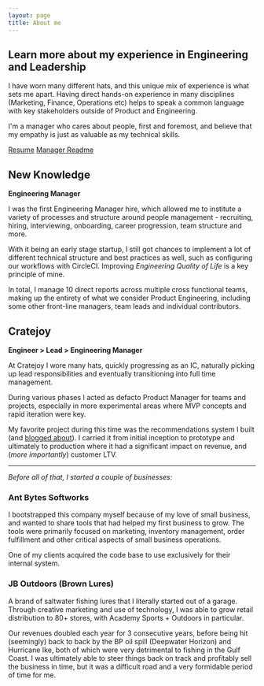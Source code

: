 ```yaml
---
layout: page
title: About me
---
```


<div class="jumbotron">
    <h2 class="">Learn more about my experience in Engineering and Leadership</h2>
    <p>I have worn many different hats, and this unique mix of experience is what sets me apart. Having direct hands-on experience in many disciplines (Marketing, Finance, Operations etc) helps to speak a common language with key stakeholders outside of Product and Engineering.</p>
    <p>I'm a manager who cares about people, first and foremost, and believe that my empathy is just as valuable as my technical skills.</p>
    <a href="/docs/JasonBrownResume.3.3.19.pdf" class="btn btn-info btn-lg" target="_blank">Resume</a>
    <a href="https://managerreadme.com/readme/jasonbrown" class="btn btn-danger btn-lg" target="_blank">Manager Readme</a>
</div>

## New Knowledge

**Engineering Manager**

I was the first Engineering Manager hire, which allowed me to institute a variety of processes and structure around people management - recruiting, hiring, interviewing, onboarding, career progression, team structure and more.

With it being an early stage startup, I still got chances to implement a lot of different technical structure and best practices as well, such as configuring our workflows with CircleCI. Improving _Engineering Quality of Life_ is a key principle of mine.

In total, I manage 10 direct reports across multiple cross functional teams, making up the entirety of what we consider Product Engineering, including some other front-line managers, team leads and individual contributors.

## Cratejoy

**Engineer > Lead > Engineering Manager**

At Cratejoy I wore many hats, quickly progressing as an IC, naturally picking up lead responsibilities and eventually transitioning into full time management.

During various phases I acted as defacto Product Manager for teams and projects, especially
in more experimental areas where MVP concepts and rapid iteration were key.

My favorite project during this time was the recommendations system I built (and [blogged about](/recommendations-blog/)). I carried it from initial inception to prototype and ultimately to production where it had a significant impact on revenue, and (_more importantly_) customer LTV.

---

_Before all of that, I started a couple of businesses:_

### Ant Bytes Softworks

I bootstrapped this company myself because of my love of small business, and wanted to share tools that had helped my first business to grow. The tools were primarily focused on marketing, inventory management, order fulfillment and other critical aspects of small business operations.

One of my clients acquired the code base to use exclusively for their internal system.

### JB Outdoors (Brown Lures)

A brand of saltwater fishing lures that I literally started out of a garage. Through creative marketing and use of technology, I was able to grow retail distribution to 80+ stores, with Academy Sports + Outdoors in particular.

Our revenues doubled each year for 3 consecutive years, before being hit (seemingly) back to back by the BP oil spill (Deepwater Horizon) and Hurricane Ike, both of which were very detrimental to fishing in the Gulf Coast. I was ultimately able to steer things back on track and profitably sell the business in time, but it was a difficult road and a very formidable period of time for me.
